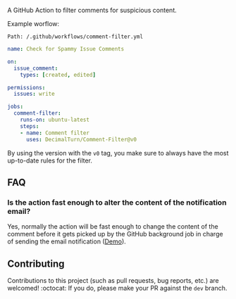 A GitHub Action to filter comments for suspicious content.

Example worflow:

`Path: /.github/workflows/comment-filter.yml`

```yaml
name: Check for Spammy Issue Comments

on:
  issue_comment:
    types: [created, edited]

permissions:
  issues: write

jobs:
  comment-filter:
    runs-on: ubuntu-latest
    steps:
    - name: Comment filter
      uses: DecimalTurn/Comment-Filter@v0
```
By using the version with the `v0` tag, you make sure to always have the most up-to-date rules for the filter.


## FAQ

### Is the action fast enough to alter the content of the notification email?

Yes, normally the action will be fast enough to change the content of the comment before it gets picked up by the GitHub background job in charge of sending the email notification ([Demo](https://github.com/DecimalTurn/Comment-Filter-Demo/issues/1#issuecomment-2315663776)).

## Contributing

Contributions to this project (such as pull requests, bug reports, etc.) are welcomed! :octocat:
If you do, please make your PR against the `dev` branch.
